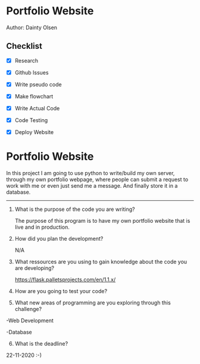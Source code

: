 Portfolio Website
===================================================

Author: Dainty Olsen

Checklist
------------

- [x] Research
- [x] Github Issues
- [x] Write pseudo code
- [x] Make flowchart
- [x] Write Actual Code
- [x] Code Testing
- [x] Deploy Website


Portfolio Website
===================================================
In this project I am going to use python to write/build my own server, through my own portfolio webpage,
where people can submit a request to work with me or even just send me a message. And finally store it in a database.

--------------
1. What is the purpose of the code you are writing?

    The purpose of this program is to have my own portfolio website that is live and in production.

2. How did you plan the development?

    N/A

3. What ressources are you using to gain knowledge about the code you are developing?

    https://flask.palletsprojects.com/en/1.1.x/

4. How are you going to test your code?

5. What new areas of programming are you exploring through this challenge?

  -Web Development

  -Database

6. What is the deadline?

  22-11-2020 :-)
